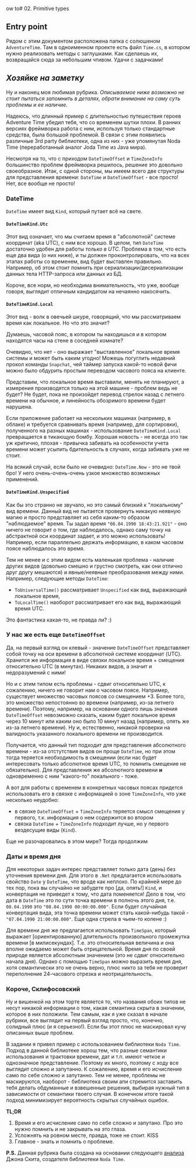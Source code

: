 ow to# 02. Primitive types

## Entry point

Рядом с этим документом расположена папка с солюшеном `AdventureTime`.
Там в одноименном проекте есть файл `Time.cs`, в котором нужно реализовать методы с заглушками. Как сделаешь их, возвращайся сюда за небольшим чтивом. Удачи с задачками!

## _Хозяйке на заметку_

Ну и наконец моя любимая рубрика. _Описываемое ниже возможно не стоит пытаться запомнить в деталях, обрати внимание на саму суть проблемы и ее наличие._

Надеюсь, что длинный пример с длительностью путешествия героев Adventure Time убедил тебя, что со временем шутки плохи.
В ранних версиях фреймворка работа с ним, используя только стандартные средства, была большой проблемой.
В связи с этим появились различные 3rd party библиотеки, одна из них - уже упомянутая Noda Time (переработанный аналог Joda Time из Java мира).

Несмотря на то, что с приходом `DateTimeOffset` и `TimeZoneInfo` большинство проблем фреймворка решилось, решение это довольно своеобразное.
Итак, с одной стороны, мы имеем всего две структуры для представления времени: `DateTime` и `DateTimeOffset` - все просто! Нет, все вообще не просто!

### DateTime

`DateTime` имеет вид `Kind`, который путает всё на свете.

#### `DateTimeKind.Utc`

Этот вид означает, что мы считаем время в "абсолютной" системе координат (aka UTC), с ним все хорошо.
В целом, тип `DateTime` достаточно удобен для работы _только в UTC_.
Проблема в том, что есть еще два вида (о них ниже), и ты должен проконтролировать, что на всех этапах работы со временем, вид будет выставлен правильно.
Например, об этом стоит помнить при сериализации/десериализации данных тела HTTP-запроса или данных из БД.

Короче, все норм, но необходима внимательность, что уже, вообще говоря, выглядит отличным кандидатом на нечаянно накосячить.

#### `DateTimeKind.Local`

Этот вид - волк в овечьей шкуре, говорящий, что мы рассматриваем время как локальное. Но что это значит?

Думаешь, часовой пояс, в котором ты находишься и в котором находятся часы на стене в соседней комнате?

Очевидно, что нет - оно выражает "выставленное" локальное время системы и может быть каким угодно!
Можешь погуглить недавний прокол команды `Snapchat`, чей таймер запуска какой-то новой фичи можно было обдурить простым переводом часового пояса на клиенте.

Представим, что локальное время выставили, менять не планируют, а измерения производятся только на этой машине - проблем ведь не будет?
Не будет, пока не произойдет перевод стрелок назад с летнего времени на обычное, и линейность обозримого времени будет нарушена.

Если приложение работает на нескольких машинах (например, в облаке) и требуется сравнивать время (например, для сортировки), полученного на разных машинах - использование `DateTimeKind.Local` превращается в тикающую бомбу.
Хорошая новость - не всегда это так уж критично, плохая - привычка забивать на особенности учета времени может усыпить бдительность в случаях, когда забивать уже не стоит.

На всякий случай, если было не очевидно: `DateTime.Now` - это не твой бро! У него очень-очень-очень узкое множество возможных применений.

#### `DateTimeKind.Unspecified`

Как бы это странно не звучало, но это самый близкий к "локальному" вид времени.
Данный вид не пытается провернуть никакую неявную магию и просто представляет из себя каким-то образом "наблюдаемое" время.
Ты задал время `"08.04.1990 18:43:21.921"` - оно ничего не говорит о том, где наблюдалось,
однако саму точку на абстрактной оси координат задает, и это можно использовать!
Например, если параллельно держать информацию, в каком часовом поясе наблюдалось это время.

Тем не менее и с этим видом есть маленькая проблема - наличие других видов (довольно смешно и грустно смотреть, как они отлично друг другу мешаются) и явные/неявные преобразования между ними.
Например, следующие методы `DateTime`:

- `ToUniversalTime()` рассматривает `Unspecified` как вид, выражающий локальное время,
- `ToLocalTime()` наоборот рассматривает его как вид, выражающий время UTC.

Это фантастика какая-то, не правда ли? :)

### У нас же есть еще `DateTimeOffset`

Да, на первый взгляд он клевый - значение `DateTimeOffset` представляет собой точку на оси времени в абсолютной системе координат (UTC).
Хранится же информация в виде связки локальное время + смещения относительно UTC (в минутах).
Никаких видов, а значит и недоразумений с ними!

Но и с этим типом есть проблемы - сдвиг относительно UTC, к сожалению, ничего не говорит нам о часовом поясе.
Например, существует множество часовых поясов со смещением +3.
Более того, это множество непостоянно во времени (например, из-за летнего времени).
Поэтому, например, на основании одного лишь значения `DateTimeOffset` невозможно сказать,
каким будет локальное время через 10 минут или каким оно было 10 минут назад (например, опять же из-за летнего времени).
Ну и, естественно, никакой проверки на валидность указанного локального времени не производится.

Получается, что данный тип подходит для представления абсолютного времени - из-за отстутствия видов он проще `DateTime`,
но при этом тогда теряется необходимость в смещении (если нас будет интересовать только абсолютное время UTC, то помнить смещение не обязательно).
Для представления же абсолютного времени **и** одновременно с ним "какого-то" локального - тоже.

А вот для работы с временем в конкретных часовых поясах придется использовать его в связке с информацией о зоне `TimeZoneInfo`, что уже несколько неудобно:

- в связке `DateTimeOffset` + `TimeZoneInfo` теряется смысл смещения у первого, т.к. информация о нем содержится во втором
- связка `DateTime` + `TimeZoneInfo` подходит лучше, но у первого вездесущие виды (`Kind`).

Еще не разочаровались в этом мире? Тогда продолжим

### Даты и время дня

Для некоторых задач интерес представляет только дата (день) без уточнения времени дня.
Для этого в `.Net` предлагается использовать свойство `Date` у `DateTime`, что вроде как неплохо.
По крайней мере до тех пор, пока вы случайно не забудете про [да, опять!] `Kind`, и конвертация не приведет к тому, что дата поменяется!
Дело в том, что дата в `DateTime` это по сути точка времени в полночь этого дня, т.е. `08.04.1990` это `"08.04.1990 00:00:00.000"`.
Если будет случайная конвертация вида, эта точка времени может стать какой-нибудь такой - `"07.04.1990 21:00:00.000"`. Еще одна стрела в чьем-то колене :)

Для времени дня же предлагается использовать `TimeSpan`, который выражает [ориентированную] длительность произвольного промежутка времени [в милисекундах].
Т.е. это относительная величина и она вполне ожидаемо может быть отрицательной.
Время дня по своей природе является абсолютным значением (это не сдвиг относительно начала дня).
Однако с помощью `TimeSpan` _можно_ выразить время дня, хотя семантически это не очень верно, плюс никто за тебя не проверит переполнение 24-часового отрезка и неотрицательность.

### Короче, Склифосовский

Ну и вишенкой на этом торте является то, что названия обоих типов не несут никакой информации о том, какая семантика скрыта в значении, которое в них положили.
Тем самым, как я уже сказал в начале рубрики, все выглядит на первый взгляд просто, что, конечно, солидный плюс (и я серьезно!).
Если бы этот плюс не маскировал кучу описанных выше проблем.

В задании я привел пример с использованием библиотеки `Noda Time`.
Подход в данной библиотеке хорош тем, что разные семантики использования и трактовки времени, дат и т.п. имеют четкое и однозначное представление.
Поэтому их много, поэтому с ходу все выглядит сложно и запутанно. К сожалению, время и его исчисление само по себе сложно и запутанно.
Тем не менее, проблемы не маскируются, наоборот - библиотека своим апи стремится заставить тебя делать обдуманные и взвешенные решения, выбирая нужный тип в зависимости от семантики твоего случая.
В конечном итоге такой подход минимизирует вероятность скрытых случайных ошибок.

**TL;DR**

1. Время и его исчисление само по себе сложно и запутано. Про это нужно помнить и не закрывать на это глаза.
1. Усложнять на ровном месте, правда, тоже не стоит. KISS
1. Главное - знать и помнить о проблеме.

**P.S.** Данная рубрика была создана на основании следующего [анализа](http://blog.nodatime.org/2011/08/what-wrong-with-datetime-anyway.html) Джона Скита, создателя библиотеки `Noda Time`.